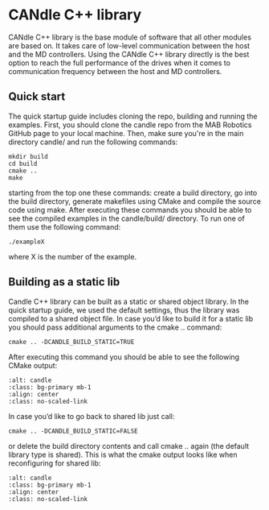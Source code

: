 # CANdle C++ library

CANdle C++ library is the base module of software that all other modules are based on. It takes care
of low-level communication between the host and the MD controllers. Using the CANdle C++ library
directly is the best option to reach the full performance of the drives when it comes to
communication frequency between the host and MD controllers.

## Quick start

The quick startup guide includes cloning the repo, building and running the examples. First, you
should clone the candle repo from the MAB Robotics GitHub page to your local machine. Then, make
sure you're in the main directory candle/ and run the following commands:

```
mkdir build
cd build
cmake ..
make 
```

starting from the top one these commands: create a build directory, go into the build directory,
generate makefiles using CMake and compile the source code using make. After executing these
commands you should be able to see the compiled examples in the candle/build/ directory. To run one
of them use the following command:

```
./exampleX 
```

where X is the number of the example.

## Building as a static lib

Candle C++ library can be built as a static or shared object library. In the quick startup guide, we
used the default settings, thus the library was compiled to a shared object file. In case you’d like
to build it for a static lib you should pass additional arguments to the cmake .. command:

```
cmake .. -DCANDLE_BUILD_STATIC=TRUE
```

After executing this command you should be able to see the following CMake output:

```{figure} ../images/candle_build_static.png
:alt: candle
:class: bg-primary mb-1
:align: center
:class: no-scaled-link
```

In case you’d like to go back to shared lib just call:

```
cmake .. -DCANDLE_BUILD_STATIC=FALSE
```

or delete the build directory contents and call cmake .. again (the default library type is shared).
This is what the cmake output looks like when reconfiguring for shared lib:

```{figure} ../images/candle_build_shared.png
:alt: candle
:class: bg-primary mb-1
:align: center
:class: no-scaled-link
```
